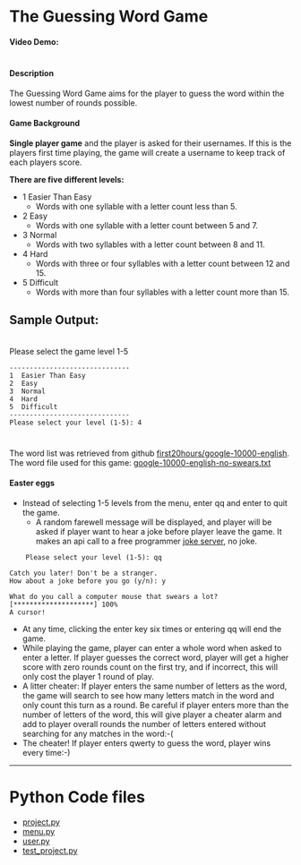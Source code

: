 # The Guessing Word Game
#### Video Demo:  <URL HERE>
#
#### **Description**
The Guessing Word Game aims for the player to guess the word within the lowest number of rounds possible.

#### **Game Background**

**Single player game** and the player is asked for their usernames. If this is the players first time playing, the game will create a username to keep track of each players score.

**There are five different levels:**
- 1  Easier Than Easy
    - Words with one syllable with a letter count less than 5.
- 2  Easy
    - Words with one syllable with a letter count between  5 and 7.
- 3  Normal
    - Words with two syllables with a letter count between 8 and 11.
- 4  Hard
    - Words with three or four syllables with a letter count between 12 and 15.
- 5  Difficult
    - Words with more than four syllables with a letter count more than 15.

## Sample Output:
\
Please select the game level 1-5

    ------------------------------
    1  Easier Than Easy
    2  Easy
    3  Normal
    4  Hard
    5  Difficult
    ------------------------------
    Please select your level (1-5): 4

#
The word list was retrieved from github [first20hours/google-10000-english](https://github.com/first20hours/google-10000-english). The word file used for this game: [google-10000-english-no-swears.txt](https://raw.githubusercontent.com/first20hours/google-10000-english/refs/heads/master/google-10000-english-no-swears.txt)


#### **Easter eggs**
- Instead of selecting 1-5 levels from the menu, enter qq and enter to quit the game.
    - A random farewell message will be displayed, and player will be asked if player want to hear a joke before player leave the game. It makes an api call to a free programmer [joke server](https://official-joke-api.appspot.com/jokes/programming/random), no joke.
```
    Please select your level (1-5): qq

Catch you later! Don't be a stranger.
How about a joke before you go (y/n): y

What do you call a computer mouse that swears a lot?
[********************] 100%
A cursor!
```

- At any time, clicking the enter key six times or entering qq will end the game.
- While playing the game, player can enter a whole word when asked to enter a letter. If player guesses the correct word, player will get a higher score with zero rounds count on the first try, and if incorrect, this will only cost the player 1 round of play.
- A litter cheater: If player enters the same number of letters as the word, the game will search to see how many letters match in the word and only count this turn as a round. Be careful if player enters more than the number of letters of the word, this will give player a cheater alarm and add to player overall rounds the number of letters entered without searching for any matches in the word:-(
- The cheater! If player enters qwerty to guess the word, player wins every time:-)
---
# **Python Code files**
- [project.py](project.md)
- [menu.py](menu.md)
- [user.py](user.md)
- [test_project.py](test_project.md)

